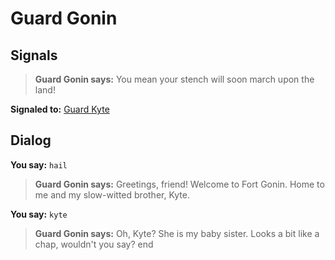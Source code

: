 # Guard Gonin
## Signals

>**Guard Gonin says:** You mean your stench will soon march upon the land!

**Signaled to:**  [Guard Kyte](/npc/68209)
## Dialog

**You say:** `hail`



>**Guard Gonin says:** Greetings, friend! Welcome to Fort Gonin. Home to me and my slow-witted brother, Kyte.

**You say:** `kyte`



>**Guard Gonin says:** Oh, Kyte? She is my baby sister. Looks a bit like a chap, wouldn't you say?
end
